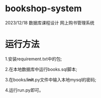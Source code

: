 # bookshop-system
2023/12/18 数据库课程设计 网上购书管理系统


# 运行方法
1.安装requirement.txt中的包;

2.在本地数据库中运行books.sql脚本;

3.在books/__init__.py文件中输入本地mysql的密码;

4.运行run.py即可。
